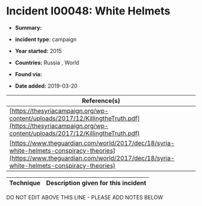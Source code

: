 # Incident I00048: White Helmets

* **Summary:** 

* **incident type**: campaign

* **Year started:** 2015

* **Countries:** Russia , World

* **Found via:** 

* **Date added:** 2019-03-20


| Reference(s) |
| --------- |
| [https://thesyriacampaign.org/wp-content/uploads/2017/12/KillingtheTruth.pdf](https://thesyriacampaign.org/wp-content/uploads/2017/12/KillingtheTruth.pdf) |
| [https://www.theguardian.com/world/2017/dec/18/syria-white-helmets-conspiracy-theories](https://www.theguardian.com/world/2017/dec/18/syria-white-helmets-conspiracy-theories) |

 

| Technique | Description given for this incident |
| --------- | ------------------------- |


DO NOT EDIT ABOVE THIS LINE - PLEASE ADD NOTES BELOW